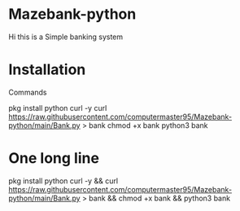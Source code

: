 # Mazebank-python

Hi this is a  Simple banking system

# Installation
 
  Commands 
  
  pkg install python curl -y
  curl https://raw.githubusercontent.com/computermaster95/Mazebank-python/main/Bank.py > bank
  chmod +x bank
  python3 bank
  
  
  # One long line 
  
  pkg install python curl -y && curl https://raw.githubusercontent.com/computermaster95/Mazebank-python/main/Bank.py > bank && chmod +x bank && python3 bank
